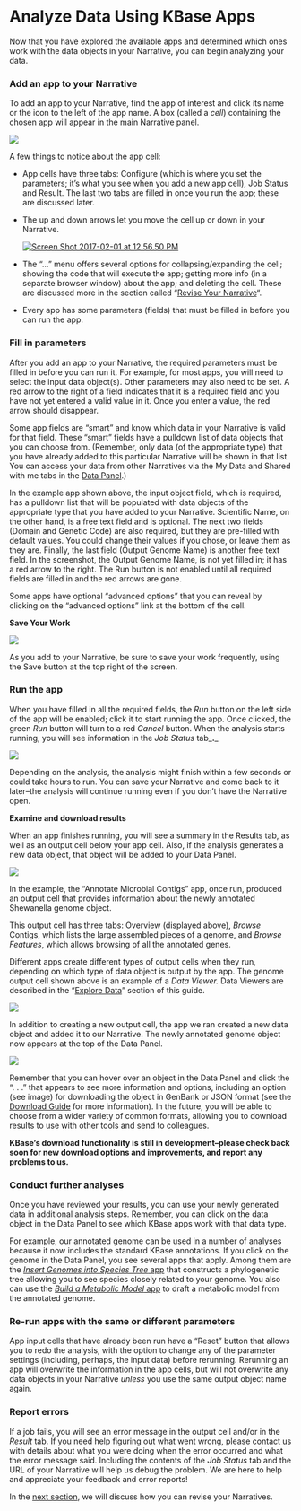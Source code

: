 # Analyze Data Using KBase Apps

Now that you have explored the available apps and determined which ones work with the data objects in your Narrative, you can begin analyzing your data.

### Add an app to your Narrative

To add an app to your Narrative, find the app of interest and click its name or the icon to the left of the app name. A box \(called a _cell_\) containing the chosen app will appear in the main Narrative panel.

[![](https://kbase.us/wp-content/uploads/2015/03/Screen-Shot-2017-03-13-at-9.47.25-AM.png)](https://kbase.us/wp-content/uploads/2015/03/Screen-Shot-2017-03-13-at-9.47.25-AM.png)

A few things to notice about the app cell:

* App cells have three tabs: Configure \(which is where you set the parameters; it’s what you see when you add a new app cell\), Job Status and Result. The last two tabs are filled in once you run the app; these are discussed later.
* The up and down arrows let you move the cell up or down in your Narrative.

  [![Screen Shot 2017-02-01 at 12.56.50 PM](https://kbase.us/wp-content/uploads/2014/12/Screen-Shot-2017-02-01-at-12.56.50-PM.png)](https://kbase.us/wp-content/uploads/2014/12/Screen-Shot-2017-02-01-at-12.56.50-PM.png)

* The “…” menu offers several options for collapsing/expanding the cell; showing the code that will execute the app; getting more info \(in a separate browser window\) about the app; and deleting the cell. These are discussed more in the section called “[Revise Your Narrative](https://kbase.us/narrative-guide/revise-your-narrative/)“.
* Every app has some parameters \(fields\) that must be filled in before you can run the app.

### Fill in parameters

After you add an app to your Narrative, the required parameters must be filled in before you can run it. For example, for most apps, you will need to select the input data object\(s\). Other parameters may also need to be set. A red arrow to the right of a field indicates that it is a required field and you have not yet entered a valid value in it. Once you enter a value, the red arrow should disappear.

Some app fields are “smart” and know which data in your Narrative is valid for that field. These “smart” fields have a pulldown list of data objects that you can choose from. \(Remember, only data \(of the appropriate type\) that you have already added to this particular Narrative will be shown in that list. You can access your data from other Narratives via the My Data and Shared with me tabs in the [Data Panel](https://kbase.us/narrative-guide/add-data-to-your-narrative/).\)

In the example app shown above, the input object field, which is required, has a pulldown list that will be populated with data objects of the appropriate type that you have added to your Narrative. Scientific Name, on the other hand, is a free text field and is optional. The next two fields \(Domain and Genetic Code\) are also required, but they are pre-filled with default values. You could change their values if you chose, or leave them as they are. Finally, the last field \(Output Genome Name\) is another free text field. In the screenshot, the Output Genome Name, is not yet filled in; it has a red arrow to the right. The Run button is not enabled until all required fields are filled in and the red arrows are gone.

Some apps have optional “advanced options” that you can reveal by clicking on the “advanced options” link at the bottom of the cell.

**Save Your Work**

![](https://kbase.us/wp-content/uploads/2014/12/Screen-Shot-2015-02-07-at-9.22.17-PM.png)

As you add to your Narrative, be sure to save your work frequently, using the Save button at the top right of the screen.

### Run the app

When you have filled in all the required fields, the _Run_ button on the left side of the app will be enabled; click it to start running the app. Once clicked, the green _Run_ button will turn to a red _Cancel_ button. When the analysis starts running, you will see information in the _Job Status_ tab_**.**_

[![](https://kbase.us/wp-content/uploads/2014/12/Screen-Shot-2017-03-18-at-2.23.25-PM.png)](https://kbase.us/wp-content/uploads/2014/12/Screen-Shot-2017-03-18-at-2.23.25-PM.png)

Depending on the analysis, the analysis might finish within a few seconds or could take hours to run. You can save your Narrative and come back to it later–the analysis will continue running even if you don’t have the Narrative open.

**Examine and download results**

When an app finishes running, you will see a summary in the Results tab, as well as an output cell below your app cell. Also, if the analysis generates a new data object, that object will be added to your Data Panel.

[![](https://kbase.us/wp-content/uploads/2014/12/Screen-Shot-2017-02-01-at-1.39.36-PM.png)](https://kbase.us/wp-content/uploads/2014/12/Screen-Shot-2017-02-01-at-1.39.36-PM.png)

In the example, the “Annotate Microbial Contigs” app, once run, produced an output cell that provides information about the newly annotated Shewanella genome object.

This output cell has three tabs: Overview \(displayed above\), _Browse_ Contigs, which lists the large assembled pieces of a genome, and _Browse Features_, which allows browsing of all the annotated genes.

Different apps create different types of output cells when they run, depending on which type of data object is output by the app. The genome output cell shown above is an example of a _Data Viewer._ Data Viewers are described in the “[Explore Data](https://kbase.us/narrative-guide/explore-data/)” section of this guide.

[![](https://kbase.us/wp-content/uploads/2014/12/Screen-Shot-2017-02-01-at-1.42.23-PM.png)](https://kbase.us/wp-content/uploads/2014/12/Screen-Shot-2017-02-01-at-1.42.23-PM.png)

In addition to creating a new output cell, the app we ran created a new data object and added it to our Narrative. The newly annotated genome object now appears at the top of the Data Panel.

[![](https://kbase.us/wp-content/uploads/2014/12/Screen-Shot-2017-02-01-at-1.44.53-PM.png)](https://kbase.us/wp-content/uploads/2014/12/Screen-Shot-2017-02-01-at-1.44.53-PM.png)

Remember that you can hover over an object in the Data Panel and click the “. . .” that appears to see more information and options, including an option \(see image\) for downloading the object in GenBank or JSON format \(see the [Download Guide](https://kbase.us/data-upload-download-guide/downloading-data/) for more information\). In the future, you will be able to choose from a wider variety of common formats, allowing you to download results to use with other tools and send to colleagues.

**KBase’s download functionality is still in development–please check back soon for new download options and improvements, and report any problems to us.**

### **Conduct further analyses**

Once you have reviewed your results, you can use your newly generated data in additional analysis steps. Remember, you can click on the data object in the Data Panel to see which KBase apps work with that data type.

For example, our annotated genome can be used in a number of analyses because it now includes the standard KBase annotations. If you click on the genome in the Data Panel, you see several apps that apply. Among them are the [_Insert Genomes into Species Tree_ app](https://kbase.us/insert-genomes-into-species-tree-app/) that constructs a phylogenetic tree allowing you to see species closely related to your genome. You also can use the [_Build a Metabolic Model_ app](https://kbase.us/metabolic-modeling-in-kbase/) to draft a metabolic model from the annotated genome.

### **Re-run apps with the same or different parameters**

App input cells that have already been run have a “Reset” button that allows you to redo the analysis, with the option to change any of the parameter settings \(including, perhaps, the input data\) before rerunning. Rerunning an app will overwrite the information in the app cells, but will not overwrite any data objects in your Narrative _unless_ you use the same output object name again.

### **Report errors**

If a job fails, you will see an error message in the output cell and/or in the _Result_ tab. If you need help figuring out what went wrong, please [contact us](https://kbase.us/contact-us/) with details about what you were doing when the error occurred and what the error message said. Including the contents of the _Job Status_ tab and the URL of your Narrative will help us debug the problem. We are here to help and appreciate your feedback and error reports!

In the [next section](https://kbase.us/narrative-guide/revise-your-narrative/), we will discuss how you can revise your Narratives.